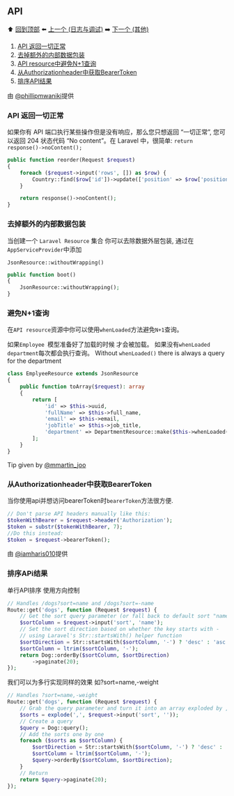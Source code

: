 ## API

⬆️ [回到顶部](../README-zh.md) ⬅️ [上一个 (日志与调试)](./Log_and_Debug.md) ➡️ [下一个 (其他)](./Other.md)

1. [API 返回一切正常](#API-返回一切正常)
2. [去掉额外的内部数据包装](#去掉额外的内部数据包装)
3. [API resource中避免N+1查询](#避免N+1查询)
4. [从Authorizationheader中获取BearerToken](#从Authorizationheader中获取BearerToken)
5. [排序API结果](#排序API结果)


由 [@phillipmwaniki](https://twitter.com/phillipmwaniki/status/1445230637544321029)提供

### API 返回一切正常

如果你有 API 端口执行某些操作但是没有响应，那么您只想返回 “一切正常”, 您可以返回 204 状态代码 “No content”。在 Laravel 中，很简单: `return response()->noContent();`

```php
public function reorder(Request $request)
{
    foreach ($request->input('rows', []) as $row) {
        Country::find($row['id'])->update(['position' => $row['position']]);
    }

    return response()->noContent();
}
```



### 去掉额外的内部数据包装

当创建一个 `Laravel Resource` 集合 你可以去除数据外层包装, 通过在 `AppServiceProvider`中添加

`JsonResource::withoutWrapping()`

```php
public function boot()
{
    JsonResource::withoutWrapping();
}
```

### 避免N+1查询

在`API resource`资源中你可以使用`whenLoaded`方法避免`N+1`查询。

如果`Employee `模型准备好了加载的时候 才会被加载。
如果没有`whenLoaded` `department`每次都会执行查询。
Without `whenLoaded()` there is always a query for the department

```php
class EmplyeeResource extends JsonResource
{
    public function toArray($request): array
    {
        return [
            'id' => $this->uuid,
            'fullName' => $this->full_name,
            'email' => $this->email,
            'jobTitle' => $this->job_title,
            'department' => DepartmentResource::make($this->whenLoaded('department')),
        ];
    }
}
```

Tip given by [@mmartin_joo](https://twitter.com/mmartin_joo/status/1473987501501071362)

### 从Authorizationheader中获取BearerToken

当你使用api并想访问bearerToken时`bearerToken`方法很方便.

```php
// Don't parse API headers manually like this:
$tokenWithBearer = $request->header('Authorization');
$token = substr($tokenWithBearer, 7);
//Do this instead:
$token = $request->bearerToken();
```

由 [@iamharis010](https://twitter.com/iamharis010/status/1488413755826327553)提供

### 排序APi结果

单行API排序 使用方向控制

```php
// Handles /dogs?sort=name and /dogs?sort=-name
Route::get('dogs', function (Request $request) {
    // Get the sort query parameter (or fall back to default sort "name")
    $sortColumn = $request->input('sort', 'name');
    // Set the sort direction based on whether the key starts with -
    // using Laravel's Str::startsWith() helper function
    $sortDirection = Str::startsWith($sortColumn, '-') ? 'desc' : 'asc';
    $sortColumn = ltrim($sortColumn, '-');
    return Dog::orderBy($sortColumn, $sortDirection)
        ->paginate(20);
});
```

我们可以为多行实现同样的效果 如?sort=name,-weight

```php
// Handles ?sort=name,-weight
Route::get('dogs', function (Request $request) {
    // Grab the query parameter and turn it into an array exploded by ,
    $sorts = explode(',', $request->input('sort', ''));
    // Create a query
    $query = Dog::query();
    // Add the sorts one by one
    foreach ($sorts as $sortColumn) {
        $sortDirection = Str::startsWith($sortColumn, '-') ? 'desc' : 'asc';
        $sortColumn = ltrim($sortColumn, '-');
        $query->orderBy($sortColumn, $sortDirection);
    }
    // Return
    return $query->paginate(20);
});
```

